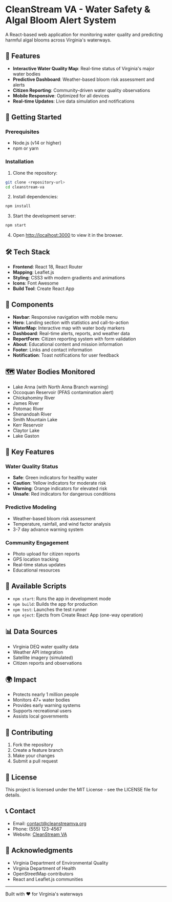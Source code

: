 # CleanStream VA - Water Safety & Algal Bloom Alert System

A React-based web application for monitoring water quality and predicting harmful algal blooms across Virginia's waterways.

## 🌊 Features

- **Interactive Water Quality Map**: Real-time status of Virginia's major water bodies
- **Predictive Dashboard**: Weather-based bloom risk assessment and alerts
- **Citizen Reporting**: Community-driven water quality observations
- **Mobile Responsive**: Optimized for all devices
- **Real-time Updates**: Live data simulation and notifications

## 🚀 Getting Started

### Prerequisites

- Node.js (v14 or higher)
- npm or yarn

### Installation

1. Clone the repository:
```bash
git clone <repository-url>
cd cleanstream-va
```

2. Install dependencies:
```bash
npm install
```

3. Start the development server:
```bash
npm start
```

4. Open [http://localhost:3000](http://localhost:3000) to view it in the browser.

## 🛠️ Tech Stack

- **Frontend**: React 18, React Router
- **Mapping**: Leaflet.js
- **Styling**: CSS3 with modern gradients and animations
- **Icons**: Font Awesome
- **Build Tool**: Create React App

## 📱 Components

- **Navbar**: Responsive navigation with mobile menu
- **Hero**: Landing section with statistics and call-to-action
- **WaterMap**: Interactive map with water body markers
- **Dashboard**: Real-time alerts, reports, and weather data
- **ReportForm**: Citizen reporting system with form validation
- **About**: Educational content and mission information
- **Footer**: Links and contact information
- **Notification**: Toast notifications for user feedback

## 🗺️ Water Bodies Monitored

- Lake Anna (with North Anna Branch warning)
- Occoquan Reservoir (PFAS contamination alert)
- Chickahominy River
- James River
- Potomac River
- Shenandoah River
- Smith Mountain Lake
- Kerr Reservoir
- Claytor Lake
- Lake Gaston

## 🎯 Key Features

### Water Quality Status
- **Safe**: Green indicators for healthy water
- **Caution**: Yellow indicators for moderate risk
- **Warning**: Orange indicators for elevated risk
- **Unsafe**: Red indicators for dangerous conditions

### Predictive Modeling
- Weather-based bloom risk assessment
- Temperature, rainfall, and wind factor analysis
- 3-7 day advance warning system

### Community Engagement
- Photo upload for citizen reports
- GPS location tracking
- Real-time status updates
- Educational resources

## 🔧 Available Scripts

- `npm start`: Runs the app in development mode
- `npm build`: Builds the app for production
- `npm test`: Launches the test runner
- `npm eject`: Ejects from Create React App (one-way operation)

## 📊 Data Sources

- Virginia DEQ water quality data
- Weather API integration
- Satellite imagery (simulated)
- Citizen reports and observations

## 🌍 Impact

- Protects nearly 1 million people
- Monitors 47+ water bodies
- Provides early warning systems
- Supports recreational users
- Assists local governments

## 🤝 Contributing

1. Fork the repository
2. Create a feature branch
3. Make your changes
4. Submit a pull request

## 📄 License

This project is licensed under the MIT License - see the LICENSE file for details.

## 📞 Contact

- Email: contact@cleanstreamva.org
- Phone: (555) 123-4567
- Website: [CleanStream VA](https://cleanstreamva.org)

## 🙏 Acknowledgments

- Virginia Department of Environmental Quality
- Virginia Department of Health
- OpenStreetMap contributors
- React and Leaflet.js communities

---

Built with ❤️ for Virginia's waterways

